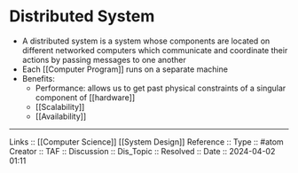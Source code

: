 # Distributed System

- A distributed system is a system whose components are located on different networked computers which communicate and coordinate their actions by passing messages to one another
- Each [[Computer Program]] runs on a separate machine
- Benefits:
	- Performance: allows us to get past physical constraints of a singular component of [[hardware]]
	- [[Scalability]]
	- [[Availability]]
---
Links :: [[Computer Science]] [[System Design]]
Reference ::
Type :: #atom
Creator ::
TAF ::
Discussion ::
Dis_Topic :: 
Resolved ::
Date :: 2024-04-02 01:11

